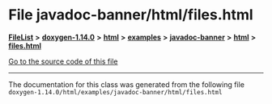 

# File javadoc-banner/html/files.html



[**FileList**](files.md) **>** [**doxygen-1.14.0**](dir_9d5bad020669189c90cda983471be5d0.md) **>** [**html**](dir_05d1fd8a7cdd04f638f8b23196de02e2.md) **>** [**examples**](dir_aa52e73a32d193037813a53dcfe817b6.md) **>** [**javadoc-banner**](dir_8ee656ee42e2986752c885c3c3247b0c.md) **>** [**html**](dir_105673838bf0960c95e87a8959f85bb9.md) **>** [**files.html**](javadoc-banner_2html_2files_8html.md)

[Go to the source code of this file](javadoc-banner_2html_2files_8html_source.md)





































































------------------------------
The documentation for this class was generated from the following file `doxygen-1.14.0/html/examples/javadoc-banner/html/files.html`

